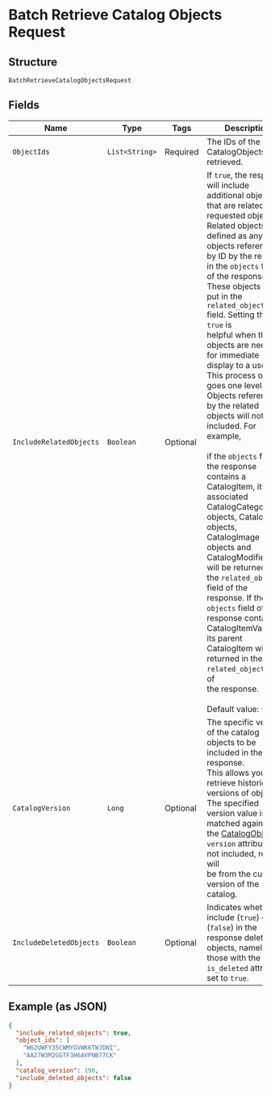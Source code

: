 
# Batch Retrieve Catalog Objects Request

## Structure

`BatchRetrieveCatalogObjectsRequest`

## Fields

| Name | Type | Tags | Description | Getter |
|  --- | --- | --- | --- | --- |
| `ObjectIds` | `List<String>` | Required | The IDs of the CatalogObjects to be retrieved. | List<String> getObjectIds() |
| `IncludeRelatedObjects` | `Boolean` | Optional | If `true`, the response will include additional objects that are related to the<br>requested objects. Related objects are defined as any objects referenced by ID by the results in the `objects` field<br>of the response. These objects are put in the `related_objects` field. Setting this to `true` is<br>helpful when the objects are needed for immediate display to a user.<br>This process only goes one level deep. Objects referenced by the related objects will not be included. For example,<br><br>if the `objects` field of the response contains a CatalogItem, its associated<br>CatalogCategory objects, CatalogTax objects, CatalogImage objects and<br>CatalogModifierLists will be returned in the `related_objects` field of the<br>response. If the `objects` field of the response contains a CatalogItemVariation,<br>its parent CatalogItem will be returned in the `related_objects` field of<br>the response.<br><br>Default value: `false` | Boolean getIncludeRelatedObjects() |
| `CatalogVersion` | `Long` | Optional | The specific version of the catalog objects to be included in the response.<br>This allows you to retrieve historical versions of objects. The specified version value is matched against<br>the [CatalogObject](../../doc/models/catalog-object.md)s' `version` attribute. If not included, results will<br>be from the current version of the catalog. | Long getCatalogVersion() |
| `IncludeDeletedObjects` | `Boolean` | Optional | Indicates whether to include (`true`) or not (`false`) in the response deleted objects, namely, those with the `is_deleted` attribute set to `true`. | Boolean getIncludeDeletedObjects() |

## Example (as JSON)

```json
{
  "include_related_objects": true,
  "object_ids": [
    "W62UWFY35CWMYGVWK6TWJDNI",
    "AA27W3M2GGTF3H6AVPNB77CK"
  ],
  "catalog_version": 190,
  "include_deleted_objects": false
}
```

